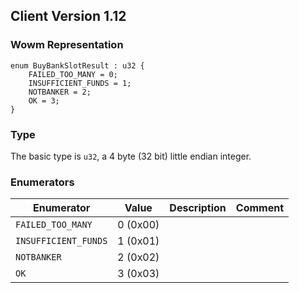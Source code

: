 ## Client Version 1.12

### Wowm Representation
```rust,ignore
enum BuyBankSlotResult : u32 {
    FAILED_TOO_MANY = 0;
    INSUFFICIENT_FUNDS = 1;
    NOTBANKER = 2;
    OK = 3;
}
```
### Type
The basic type is `u32`, a 4 byte (32 bit) little endian integer.
### Enumerators
| Enumerator | Value  | Description | Comment |
| --------- | -------- | ----------- | ------- |
| `FAILED_TOO_MANY` | 0 (0x00) |  |  |
| `INSUFFICIENT_FUNDS` | 1 (0x01) |  |  |
| `NOTBANKER` | 2 (0x02) |  |  |
| `OK` | 3 (0x03) |  |  |
